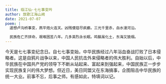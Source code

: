 ```yaml
---
title: 临江仙·七七事变吟
author: 放歌江海山阙
date: 2021-07-07
poem: |
  遥想卢沟桥事变，燕平炮火连天。凶残倭寇尽疯癫。三光千里赤，血水漫河沿。

  民族危亡齐拼命，艰难困苦八年。几多英烈永长眠。鸣髇虽化土，东海又狼烟。
---
```


今天是七七事变纪念日。自七七事变始，中华民族经过八年浴血奋战打败了日本侵略者。这是自鸦片战争以来，中国人民抗击外来侵略者的伟大胜利。自始以后，中华民族在中国共产党的领导下不断从站起来、富起来到强起来，中国民族正一步步实现民族复兴的伟大梦想。但近日，美日同盟又在东海搞事，企图阻击中华民族的统一大业。前事不忘，后事之师。有感如此，特填词以记。
